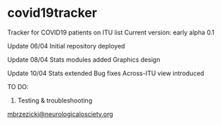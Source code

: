 # covid19tracker
Tracker for COVID19 patients on ITU list
Current version: early alpha 0.1

Update 06/04
Initial repository deployed

Update 08/04
Stats modules added
Graphics design 

Update 10/04
Stats extended
Bug fixes
Across-ITU view introduced

TO DO:
1. Testing & troubleshooting

mbrzezicki@neurologicalosciety.org
